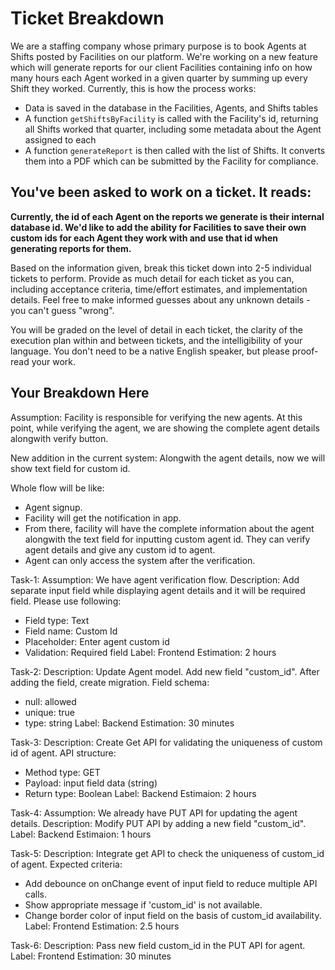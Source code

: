 # Ticket Breakdown
We are a staffing company whose primary purpose is to book Agents at Shifts posted by Facilities on our platform. We're working on a new feature which will generate reports for our client Facilities containing info on how many hours each Agent worked in a given quarter by summing up every Shift they worked. Currently, this is how the process works:

- Data is saved in the database in the Facilities, Agents, and Shifts tables
- A function `getShiftsByFacility` is called with the Facility's id, returning all Shifts worked that quarter, including some metadata about the Agent assigned to each
- A function `generateReport` is then called with the list of Shifts. It converts them into a PDF which can be submitted by the Facility for compliance.

## You've been asked to work on a ticket. It reads:

**Currently, the id of each Agent on the reports we generate is their internal database id. We'd like to add the ability for Facilities to save their own custom ids for each Agent they work with and use that id when generating reports for them.**


Based on the information given, break this ticket down into 2-5 individual tickets to perform. Provide as much detail for each ticket as you can, including acceptance criteria, time/effort estimates, and implementation details. Feel free to make informed guesses about any unknown details - you can't guess "wrong".


You will be graded on the level of detail in each ticket, the clarity of the execution plan within and between tickets, and the intelligibility of your language. You don't need to be a native English speaker, but please proof-read your work.

## Your Breakdown Here
Assumption: Facility is responsible for verifying the new agents. At this point, while verifying the agent, we are showing the complete agent details alongwith verify button. 

New addition in the current system: Alongwith the agent details, now we will show text field for custom id.

Whole flow will be like:
- Agent signup.
- Facility will get the notification in app.
- From there, facility will have the complete information about the agent alongwith the text field
  for inputting custom agent id. They can verify agent details and give any custom id to agent.
- Agent can only access the system after the verification.

Task-1:
Assumption: We have agent verification flow.
Description: Add separate input field while displaying agent details and it will be required field.
Please use following:
- Field type: Text
- Field name: Custom Id
- Placeholder: Enter agent custom id
- Validation: Required field
Label: Frontend
Estimation: 2 hours

Task-2: 
Description: Update Agent model. Add new field "custom_id". After adding the field, create migration.
Field schema:
- null: allowed
- unique: true
- type: string
Label: Backend
Estimation: 30 minutes

Task-3:
Description: Create Get API for validating the uniqueness of custom id of agent. 
API structure:
- Method type: GET
- Payload: input field data (string)
- Return type: Boolean
Label: Backend
Estimaion: 2 hours

Task-4: 
Assumption: We already have PUT API for updating the agent details.
Description: Modify PUT API by adding a new field "custom_id".
Label: Backend
Estimaion: 1 hours

Task-5: 
Description: Integrate get API to check the uniqueness of custom_id of agent.
Expected criteria:
- Add debounce on onChange event of input field to reduce multiple API calls.
- Show appropriate message if 'custom_id' is not available. 
- Change border color of input field on the basis of custom_id availability.
Label: Frontend
Estimation: 2.5 hours

Task-6:
Description: Pass new field custom_id in the PUT API for agent.
Label: Frontend
Estimation: 30 minutes



























